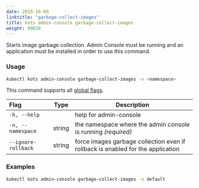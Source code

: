 ```yaml
---
date: 2019-10-09
linktitle: "garbage-collect-images"
title: kots admin-console garbage-collect-images
weight: 90030
---
```


Starts image garbage collection.
Admin Console must be running and an application must be installed in order to use this command.

### Usage
```bash
kubectl kots admin-console garbage-collect-images -n <namespace>
```

This command supports all [global flags](/kots-cli/global-flags/).

| Flag                | Type   | Description                                                                      |
|:--------------------|--------|----------------------------------------------------------------------------------|
| `-h, --help`        |        | help for admin-console                                                           |
| `-n, --namespace`   | string | the namespace where the admin console is running _(required)_                    |
| `--ignore-rollback` | string | force images garbage collection even if rollback is enabled for the application  |

### Examples
```bash
kubectl kots admin-console garbage-collect-images -n default
```
